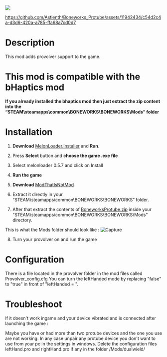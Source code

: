 <img src="https://cdn.akamai.steamstatic.com/steam/apps/823500/header.jpg">

https://github.com/Astienth/Boneworks_Protube/assets/11942434/c54d2c4a-d3d6-420a-a785-ffa68a7cd0d7

# Description

This mod adds provolver support to the game.

# This mod is compatible with the bHaptics mod

**If you already installed the bhaptics mod then just extract the zip content into the “STEAM\steamapps\common\BONEWORKS\BONEWORKS\Mods” folder**


# Installation

1. **Download** [MelonLoader.Installer](https://github.com/HerpDerpinstine/MelonLoader/releases/latest/download/MelonLoader.Installer.exe) and **Run**.

2. Press **Select** button and **choose the game .exe file**

3. Select melonloader 0.5.7 and click on Install

4. **Run the game**

5. **Download** [ModThatIsNotMod](https://boneworks.thunderstore.io/package/download/gnonme/ModThatIsNotMod/0.2.2/) 

6. Extract it directly in your “STEAM\steamapps\common\BONEWORKS\BONEWORKS” folder.

7. After that extract the contents of [BoneworksProtube.zip](https://github.com/Astienth/Boneworks_Protube/releases/download/1.0/BoneworksProtube.zip) inside your “STEAM\steamapps\common\BONEWORKS\BONEWORKS\Mods” directory.

This is what the Mods folder should look like : 
![Capture](https://github.com/Astienth/Boneworks_Protube/assets/11942434/7623dd2d-6984-4163-bfd8-2987ef7060b3)


8. Turn your provolver on and run the game

# Configuration

There is a file located in the provolver folder in the mod files called Provolver_config.cfg
You can turn the leftHanded mode by replacing "false" to "true" in front of "leftHanded = ".

# Troubleshoot

If it doesn't work ingame and your device vibrated and is connected after launching the game :

Maybe you have or had more than two protube devices and the one you use are not working.
In any case unpair any protube device you don't want to use from your pc in the settings in windows.
Delete the configuration files leftHand.pro and rightHand.pro if any in the folder /Mods/dualwield/

